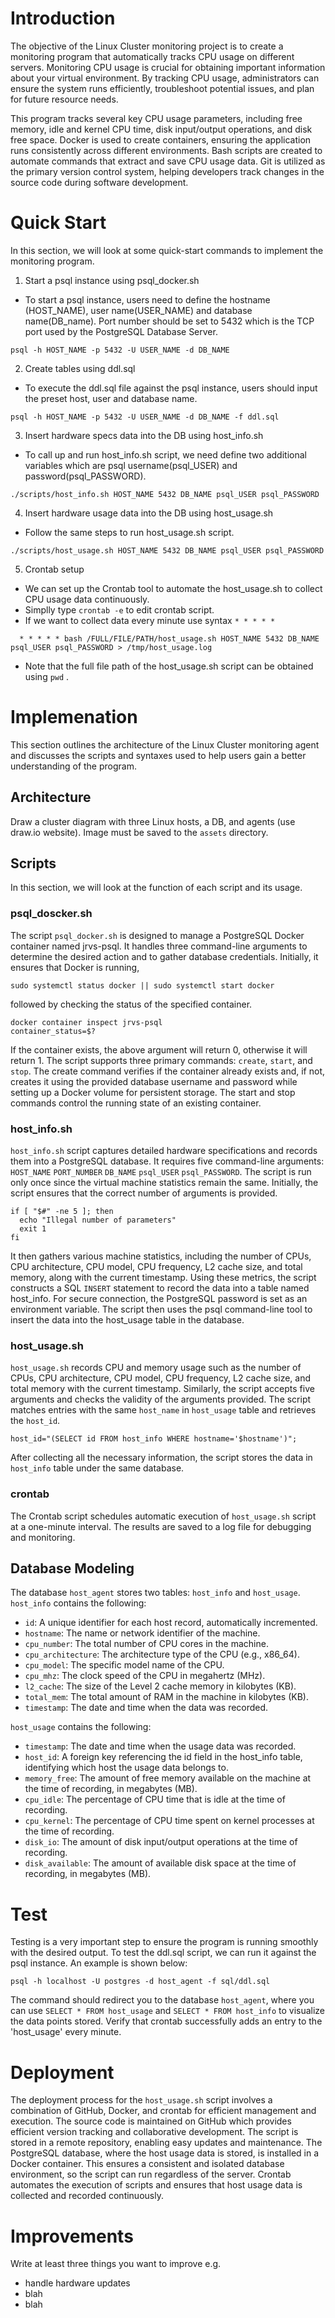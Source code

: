# Introduction
The objective of the Linux Cluster monitoring project is to create a monitoring program that automatically tracks CPU usage on different servers. Monitoring CPU usage is crucial for obtaining important information about your virtual environment. By tracking CPU usage, administrators can ensure the system runs efficiently, troubleshoot potential issues, and plan for future resource needs.

This program tracks several key CPU usage parameters, including free memory, idle and kernel CPU time, disk input/output operations, and disk free space. Docker is used to create containers, ensuring the application runs consistently across different environments. Bash scripts are created to automate commands that extract and save CPU usage data. Git is utilized as the primary version control system, helping developers track changes in the source code during software development.
# Quick Start
In this section, we will look at some quick-start commands to implement the monitoring program. 
1. Start a psql instance using psql_docker.sh
  - To start a psql instance, users need to define the hostname (HOST_NAME), user name(USER_NAME) and database name(DB_name). Port number should be set to 5432 which is the TCP port used by the PostgreSQL Database Server.
  ```
  psql -h HOST_NAME -p 5432 -U USER_NAME -d DB_NAME 
  ```
2. Create tables using ddl.sql
  - To execute the ddl.sql file against the psql instance, users should input the preset host, user and database name.
  ```
  psql -h HOST_NAME -p 5432 -U USER_NAME -d DB_NAME -f ddl.sql
  ```

3. Insert hardware specs data into the DB using host_info.sh
  - To call up and run host_info.sh script, we need define two additional variables which are psql username(psql_USER) and password(psql_PASSWORD).
  ```
  ./scripts/host_info.sh HOST_NAME 5432 DB_NAME psql_USER psql_PASSWORD
  ```
  4. Insert hardware usage data into the DB using host_usage.sh
  - Follow the same steps to run host_usage.sh script.
  ```
  ./scripts/host_usage.sh HOST_NAME 5432 DB_NAME psql_USER psql_PASSWORD
  ```
5. Crontab setup
- We can set up the Crontab tool to automate the host_usage.sh to collect CPU usage data continuously.
- Simplly type ` crontab -e ` to edit crontab script.
- If we want to collect data every minute use syntax `* * * * *`
```
  * * * * * bash /FULL/FILE/PATH/host_usage.sh HOST_NAME 5432 DB_NAME psql_USER psql_PASSWORD > /tmp/host_usage.log
```
- Note that the full file path of the host_usage.sh script can be obtained using `pwd` .
# Implemenation
This section outlines the architecture of the Linux Cluster monitoring agent and discusses the scripts and syntaxes used to help users gain a better understanding of the program.
## Architecture
Draw a cluster diagram with three Linux hosts, a DB, and agents (use draw.io website). Image must be saved to the `assets` directory.

## Scripts
In this section, we will look at the function of each script and its usage.
### psql_doscker.sh
The script `psql_docker.sh` is designed to manage a PostgreSQL Docker container named jrvs-psql. It handles three command-line arguments to determine the desired action and to gather database credentials. Initially, it ensures that Docker is running,
```
sudo systemctl status docker || sudo systemctl start docker
```
followed by checking the status of the specified container.
```
docker container inspect jrvs-psql
container_status=$?
```
If the container exists, the above argument will return 0, otherwise it will return 1.
The script supports three primary commands: `create`, `start`, and `stop`. The create command verifies if the container already exists and, if not, creates it using the provided database username and password while setting up a Docker volume for persistent storage. The start and stop commands control the running state of an existing container. 
### host_info.sh
`host_info.sh` script captures detailed hardware specifications and records them into a PostgreSQL database. It requires five command-line arguments: `HOST_NAME` `PORT_NUMBER` `DB_NAME` `psql_USER` `psql_PASSWORD`. The script is run only once since the virtual machine statistics remain the same. Initially, the script ensures that the correct number of arguments is provided.
```
if [ "$#" -ne 5 ]; then
  echo "Illegal number of parameters"
  exit 1
fi
```
It then gathers various machine statistics, including the number of CPUs, CPU architecture, CPU model, CPU frequency, L2 cache size, and total memory, along with the current timestamp. Using these metrics, the script constructs a SQL `INSERT` statement to record the data into a table named host_info. For secure connection, the PostgreSQL password is set as an environment variable. The script then uses the psql command-line tool to insert the data into the host_usage table in the database.
### host_usage.sh
```host_usage.sh``` records CPU and memory usage such as the number of CPUs, CPU architecture, CPU model, CPU frequency, L2 cache size, and total memory with the current timestamp. Similarly, the script accepts five arguments and checks the validity of the arguments provided.  The script matches entries with the same `host_name` in `host_usage` table and retrieves the `host_id`. 
```
host_id="(SELECT id FROM host_info WHERE hostname='$hostname')";
```
After collecting all the necessary information, the script stores the data in `host_info` table under the same database.
### crontab
The Crontab script schedules automatic execution of `host_usage.sh` script at a one-minute interval. The results are saved to a log file for debugging and monitoring. 

## Database Modeling
The database `host_agent` stores two tables: `host_info` and `host_usage`.
`host_info` contains the following:
- `id`: A unique identifier for each host record, automatically incremented.
- `hostname`: The name or network identifier of the machine.
- `cpu_number`: The total number of CPU cores in the machine.
- `cpu_architecture`: The architecture type of the CPU (e.g., x86_64).
- `cpu_model`: The specific model name of the CPU.
- `cpu_mhz`: The clock speed of the CPU in megahertz (MHz).
- `l2_cache`: The size of the Level 2 cache memory in kilobytes (KB).
- `total_mem`: The total amount of RAM in the machine in kilobytes (KB).
- `timestamp`: The date and time when the data was recorded.

`host_usage` contains the following:
- `timestamp`: The date and time when the usage data was recorded.
- `host_id`: A foreign key referencing the id field in the host_info table, identifying which host the usage data belongs to.
- `memory_free`: The amount of free memory available on the machine at the time of recording, in megabytes (MB).
- `cpu_idle`: The percentage of CPU time that is idle at the time of recording.
- `cpu_kernel`: The percentage of CPU time spent on kernel processes at the time of recording.
- `disk_io`: The amount of disk input/output operations at the time of recording.
- `disk_available`: The amount of available disk space at the time of recording, in megabytes (MB).
# Test
Testing is a very important step to ensure the program is running smoothly with the desired output. To test the ddl.sql script, we can run it against the psql instance. An example is shown below:
```
psql -h localhost -U postgres -d host_agent -f sql/ddl.sql
```
The command should redirect you to the database `host_agent`, where you can use `SELECT * FROM host_usage` and `SELECT * FROM host_info` to visualize the data points stored. Verify that crontab successfully adds an entry to the 'host_usage' every minute. 
# Deployment
The deployment process for the `host_usage.sh` script involves a combination of GitHub, Docker, and crontab for efficient management and execution. The source code is maintained on GitHub which provides efficient version tracking and collaborative development. The script is stored in a remote repository, enabling easy updates and maintenance. The PostgreSQL database, where the host usage data is stored, is installed in a Docker container. This ensures a consistent and isolated database environment, so the script can run regardless of the server. Crontab automates the execution of scripts and ensures that host usage data is collected and recorded continuously. 

# Improvements
Write at least three things you want to improve 
e.g. 
- handle hardware updates 
- blah
- blah
